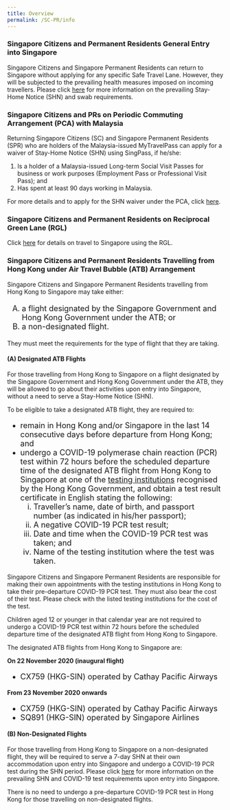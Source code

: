```yaml
---
title: Overview
permalink: /SC-PR/info
---
```


### Singapore Citizens and Permanent Residents General Entry into Singapore
Singapore Citizens and Singapore Permanent Residents can return to Singapore without applying for any specific Safe Travel Lane. However, they will be subjected to the prevailing health measures imposed on incoming travellers. Please click [here](/health) for more information on the prevailing Stay-Home Notice (SHN) and swab requirements.

### Singapore Citizens and PRs on Periodic Commuting Arrangement (PCA) with Malaysia

Returning Singapore Citizens (SC) and Singapore Permanent Residents (SPR) who are holders of the Malaysia-issued MyTravelPass can apply for a waiver of Stay-Home Notice (SHN) using SingPass, if he/she:

1.	Is a holder of a Malaysia-issued Long-term Social Visit Passes for business or work purposes (Employment Pass or Professional Visit Pass); and
2.	Has spent at least 90 days working in Malaysia.

For more details and to apply for the SHN waiver under the PCA, click [here](/pca/scpr-requirement-and-process).

### Singapore Citizens and Permanent Residents  on Reciprocal Green Lane (RGL)

Click [here](/rgl/returning) for details on travel to Singapore using the RGL.

### Singapore Citizens and Permanent Residents Travelling from Hong Kong under Air Travel Bubble (ATB) Arrangement

Singapore Citizens and Singapore Permanent Residents travelling from Hong Kong to Singapore may take either:
<ol style="font-size:20px; list-style-type:upper-alpha;"> 
  <li style="font-size:18px; list-style-type:upper-alpha;">a flight designated by the Singapore Government and Hong Kong Government under the ATB; or </li>
   <li style="font-size:18px; list-style-type:upper-alpha;"> a non-designated flight.</li>
</ol>
They must meet the requirements for the type of flight that they are taking.

#### (A) Designated ATB Flights

For those travelling from Hong Kong to Singapore on a flight designated by the Singapore Government and Hong Kong Government under the ATB, they will be allowed to go about their activities upon entry into Singapore, without a need to serve a Stay-Home Notice (SHN).

To be eligible to take a designated ATB flight, they are required to:
<ol style="font-size:18px; list-style-type:disc;"> 
  <li style="font-size:18px; list-style-type:disc;">remain in Hong Kong and/or Singapore in the last 14 consecutive days before departure from Hong Kong; and</li>
   <li style="font-size:18px; list-style-type:disc;">undergo a COVID-19 polymerase chain reaction (PCR) test within 72 hours before the scheduled departure time of the designated ATB flight from Hong Kong to Singapore at one of the <a href="https://www.coronavirus.gov.hk/pdf/List_of_recognised_laboratories_RTPCR.pdf">testing institutions</a> recognised by the Hong Kong Government, and obtain a test result certificate in English stating the following:
     <ol style="font-size:18px; list-style-type:lower-roman;"> 
       <li style="font-size:18px; list-style-type:lower-roman;">Traveller’s name, date of birth, and passport number (as indicated in his/her passport);</li>
       <li style="font-size:18px; list-style-type:lower-roman;">A negative COVID-19 PCR test result;</li>
       <li style="font-size:18px; list-style-type:lower-roman;">Date and time when the COVID-19 PCR test was taken; and</li>
       <li style="font-size:18px; list-style-type:lower-roman;">Name of the testing institution where the test was taken.</li>
     </ol>
  </li>
</ol>
Singapore Citizens and Singapore Permanent Residents are responsible for making their own appointments with the testing institutions in Hong Kong to take their pre-departure COVID-19 PCR test. They must also bear the cost of their test. Please check with the listed testing institutions for the cost of the test.

Children aged 12 or younger in that calendar year are not required to undergo a COVID-19 PCR test within 72 hours before the scheduled departure time of the designated ATB flight from Hong Kong to Singapore.

The designated ATB flights from Hong Kong to Singapore are:

**On 22 November 2020 (inaugural flight)**
  <ol style="font-size:18px; list-style-type:disc;"> 
  <li style="font-size:18px; list-style-type:disc;">CX759 (HKG-SIN) operated by Cathay Pacific Airways</li>
   <!-- <li style="font-size:18px; list-style-type:disc;">SQ891 (HKG-SIN) operated by Singapore Airlines</li>-->
  </ol>
  
**From 23 November 2020 onwards**
  <ol style="font-size:18px; list-style-type:disc;"> 
  <li style="font-size:18px; list-style-type:disc;">CX759 (HKG-SIN) operated by Cathay Pacific Airways</li>
    <li style="font-size:18px; list-style-type:disc;">SQ891 (HKG-SIN) operated by Singapore Airlines</li>
  </ol> 
  
#### (B) Non-Designated Flights
  
For those travelling from Hong Kong to Singapore on a non-designated flight, they will be required to serve a 7-day SHN at their own accommodation upon entry into Singapore and undergo a COVID-19 PCR test during the SHN period. Please click [here](/health) for more information on the prevailing SHN and COVID-19 test requirements upon entry into Singapore.

There is no need to undergo a pre-departure COVID-19 PCR test in Hong Kong for those travelling on non-designated flights.
   
